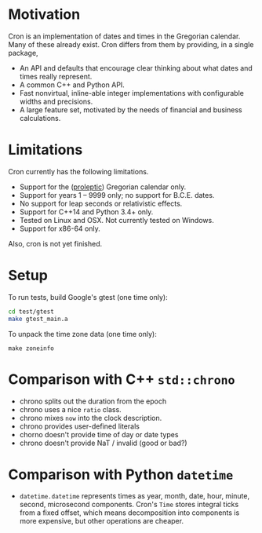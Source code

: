 # Motivation

Cron is an implementation of dates and times in the Gregorian calendar.  Many
of these already exist.  Cron differs from them by providing, in a single
package,

- An API and defaults that encourage clear thinking about what dates and times
  really represent.
- A common C++ and Python API.
- Fast nonvirtual, inline-able integer implementations with configurable widths
  and precisions.
- A large feature set, motivated by the needs of financial and business
  calculations. 


# Limitations

Cron currently has the following limitations.

- Support for the
  ([proleptic](https://en.wikipedia.org/wiki/Proleptic_Gregorian_calendar))
  Gregorian calendar only.
- Support for years 1 &ndash; 9999 only; no support for B.C.E. dates.
- No support for leap seconds or relativistic effects.
- Support for C++14 and Python 3.4+ only.
- Tested on Linux and OSX.  Not currently tested on Windows.
- Support for x86-64 only.

Also, cron is not yet finished.


# Setup

To run tests, build Google's gtest (one time only):

```sh
cd test/gtest
make gtest_main.a
```

To unpack the time zone data (one time only):

```
make zoneinfo
```

# Comparison with C++ `std::chrono`

- chrono splits out the duration from the epoch
- chrono uses a nice `ratio` class.
- chrono mixes `now` into the clock description.
- chrono provides user-defined literals
- chorno doesn't provide time of day or date types
- chrono doesn't provide NaT / invalid (good or bad?)


# Comparison with Python `datetime`

- `datetime.datetime` represents times as year, month, date, hour, minute,
  second, microsecond components.  Cron's `Time` stores integral ticks from a
  fixed offset, which means decomposition into components is more expensive, but
  other operations are cheaper.

